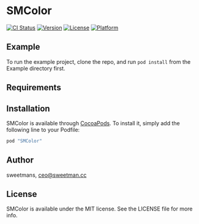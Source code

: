 # SMColor

[![CI Status](http://img.shields.io/travis/sweetmans/SMColor.svg?style=flat)](https://travis-ci.org/sweetmans/SMColor)
[![Version](https://img.shields.io/cocoapods/v/SMColor.svg?style=flat)](http://cocoapods.org/pods/SMColor)
[![License](https://img.shields.io/cocoapods/l/SMColor.svg?style=flat)](http://cocoapods.org/pods/SMColor)
[![Platform](https://img.shields.io/cocoapods/p/SMColor.svg?style=flat)](http://cocoapods.org/pods/SMColor)

## Example

To run the example project, clone the repo, and run `pod install` from the Example directory first.

## Requirements

## Installation

SMColor is available through [CocoaPods](http://cocoapods.org). To install
it, simply add the following line to your Podfile:

```ruby
pod "SMColor"
```

## Author

sweetmans, ceo@sweetman.cc

## License

SMColor is available under the MIT license. See the LICENSE file for more info.

